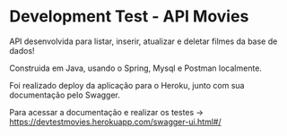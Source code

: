 # Development Test - API Movies

  API desenvolvida para listar, inserir, atualizar e deletar filmes da base de dados!
  
  Construida em Java, usando o Spring, Mysql e Postman localmente.
  
  Foi realizado  deploy da aplicação para o Heroku, junto com sua documentação pelo Swagger.
  
  Para acessar a documentação e realizar os testes -> https://devtestmovies.herokuapp.com/swagger-ui.html#/
  

